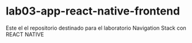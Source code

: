 # lab03-app-react-native-frontend
Este el el repositorio destinado para el laboratorio Navigation Stack con REACT NATIVE
